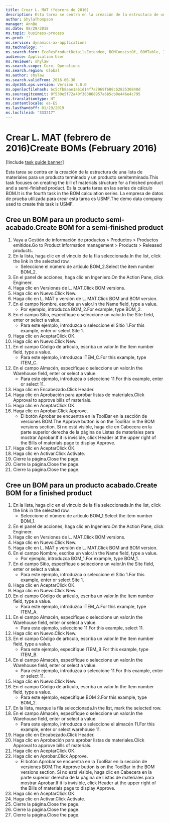 ```yaml
---
title: Crear L. MAT (febrero de 2016)
description: Esta tarea se centra en la creación de la estructura de una lista de materiales para un producto terminado y un producto semiterminado.
author: ShylaThompson
manager: AnnBe
ms.date: 08/29/2018
ms.topic: business-process
ms.prod: ''
ms.service: dynamics-ax-applications
ms.technology: ''
ms.search.form: EcoResProductDetailsExtended, BOMConsistOf, BOMTable, InventLocationIdLookup
audience: Application User
ms.reviewer: shylaw
ms.search.scope: Core, Operations
ms.search.region: Global
ms.author: shylaw
ms.search.validFrom: 2016-06-30
ms.dyn365.ops.version: Version 7.0.0
ms.openlocfilehash: 6c5cfb8aae1a61d14f7a7969f688cb282530840d
ms.sourcegitcommit: 0f530e5f72a40f383868957a6b5cb0e446e4c795
ms.translationtype: HT
ms.contentlocale: es-ES
ms.lasthandoff: 01/29/2019
ms.locfileid: "333217"
---
```

# <a name="create-boms-february-2016"></a><span data-ttu-id="864c6-103">Crear L. MAT (febrero de 2016)</span><span class="sxs-lookup"><span data-stu-id="864c6-103">Create BOMs (February 2016)</span></span>

[!include [task guide banner](../../includes/task-guide-banner.md)]

<span data-ttu-id="864c6-104">Esta tarea se centra en la creación de la estructura de una lista de materiales para un producto terminado y un producto semiterminado.</span><span class="sxs-lookup"><span data-stu-id="864c6-104">This task focuses on creating the bill of materials structure for a finished product and a semi-finished product.</span></span> <span data-ttu-id="864c6-105">Es la cuarta tarea en las series de cálculo BOM.</span><span class="sxs-lookup"><span data-stu-id="864c6-105">It is the fourth task in the BOM calculation series.</span></span> <span data-ttu-id="864c6-106">La empresa de datos de prueba utilizada para crear esta tarea es USMF.</span><span class="sxs-lookup"><span data-stu-id="864c6-106">The demo data company used to create this task is USMF.</span></span>


## <a name="create-bom-for-a-semi-finished-product"></a><span data-ttu-id="864c6-107">Cree un BOM para un producto semi-acabado.</span><span class="sxs-lookup"><span data-stu-id="864c6-107">Create BOM for a semi-finished product</span></span>
1. <span data-ttu-id="864c6-108">Vaya a Gestión de información de productos > Productos > Productos emitidos.</span><span class="sxs-lookup"><span data-stu-id="864c6-108">Go to Product information management > Products > Released products.</span></span>
2. <span data-ttu-id="864c6-109">En la lista, haga clic en el vínculo de la fila seleccionada.</span><span class="sxs-lookup"><span data-stu-id="864c6-109">In the list, click the link in the selected row.</span></span>
    * <span data-ttu-id="864c6-110">Seleccione el número de artículo BOM_2.</span><span class="sxs-lookup"><span data-stu-id="864c6-110">Select the item number BOM_2.</span></span>  
3. <span data-ttu-id="864c6-111">En el panel de acciones, haga clic en Ingeniero.</span><span class="sxs-lookup"><span data-stu-id="864c6-111">On the Action Pane, click Engineer.</span></span>
4. <span data-ttu-id="864c6-112">Haga clic en Versiones de L. MAT.</span><span class="sxs-lookup"><span data-stu-id="864c6-112">Click BOM versions.</span></span>
5. <span data-ttu-id="864c6-113">Haga clic en Nuevo.</span><span class="sxs-lookup"><span data-stu-id="864c6-113">Click New.</span></span>
6. <span data-ttu-id="864c6-114">Haga clic en L. MAT y versión de L. MAT.</span><span class="sxs-lookup"><span data-stu-id="864c6-114">Click BOM and BOM version.</span></span>
7. <span data-ttu-id="864c6-115">En el campo Nombre, escriba un valor.</span><span class="sxs-lookup"><span data-stu-id="864c6-115">In the Name field, type a value.</span></span>
    * <span data-ttu-id="864c6-116">Por ejemplo, introduzca BOM_2.</span><span class="sxs-lookup"><span data-stu-id="864c6-116">For example, type BOM_2.</span></span>  
8. <span data-ttu-id="864c6-117">En el campo Sitio, especifique o seleccione un valor.</span><span class="sxs-lookup"><span data-stu-id="864c6-117">In the Site field, enter or select a value.</span></span>
    * <span data-ttu-id="864c6-118">Para este ejemplo, introduzca o seleccione el Sitio 1.</span><span class="sxs-lookup"><span data-stu-id="864c6-118">For this example, enter or select Site 1.</span></span>  
9. <span data-ttu-id="864c6-119">Haga clic en Aceptar</span><span class="sxs-lookup"><span data-stu-id="864c6-119">Click OK.</span></span>
10. <span data-ttu-id="864c6-120">Haga clic en Nuevo.</span><span class="sxs-lookup"><span data-stu-id="864c6-120">Click New.</span></span>
11. <span data-ttu-id="864c6-121">En el campo Código de artículo, escriba un valor.</span><span class="sxs-lookup"><span data-stu-id="864c6-121">In the Item number field, type a value.</span></span>
    * <span data-ttu-id="864c6-122">Para este ejemplo, introduzca ITEM_C.</span><span class="sxs-lookup"><span data-stu-id="864c6-122">For this example, type ITEM_C.</span></span>  
12. <span data-ttu-id="864c6-123">En el campo Almacén, especifique o seleccione un valor.</span><span class="sxs-lookup"><span data-stu-id="864c6-123">In the Warehouse field, enter or select a value.</span></span>
    * <span data-ttu-id="864c6-124">Para este ejemplo, introduzca o seleccione 11.</span><span class="sxs-lookup"><span data-stu-id="864c6-124">For this example, enter or select 11.</span></span>  
13. <span data-ttu-id="864c6-125">Haga clic en Encabezado.</span><span class="sxs-lookup"><span data-stu-id="864c6-125">Click Header.</span></span>
14. <span data-ttu-id="864c6-126">Haga clic en Aprobación para aprobar listas de materiales.</span><span class="sxs-lookup"><span data-stu-id="864c6-126">Click Approval to approve bills of materials.</span></span>
15. <span data-ttu-id="864c6-127">Haga clic en Aceptar</span><span class="sxs-lookup"><span data-stu-id="864c6-127">Click OK.</span></span>
16. <span data-ttu-id="864c6-128">Haga clic en Aprobar.</span><span class="sxs-lookup"><span data-stu-id="864c6-128">Click Approve.</span></span>
    * <span data-ttu-id="864c6-129">El botón Aprobar se encuentra en la ToolBar en la sección de versiones BOM.</span><span class="sxs-lookup"><span data-stu-id="864c6-129">The Approve button is on the ToolBar in the  BOM versions section.</span></span> <span data-ttu-id="864c6-130">Si no está visible, haga clic en Cabecera en la parte superior derecha de la página de Listas de materiales para mostrar Aprobar.</span><span class="sxs-lookup"><span data-stu-id="864c6-130">If it is invisible, click Header at the upper right of the Bills of materials page to display Approve.</span></span>  
17. <span data-ttu-id="864c6-131">Haga clic en Aceptar</span><span class="sxs-lookup"><span data-stu-id="864c6-131">Click OK.</span></span>
18. <span data-ttu-id="864c6-132">Haga clic en Activar.</span><span class="sxs-lookup"><span data-stu-id="864c6-132">Click Activate.</span></span>
19. <span data-ttu-id="864c6-133">Cierre la página.</span><span class="sxs-lookup"><span data-stu-id="864c6-133">Close the page.</span></span>
20. <span data-ttu-id="864c6-134">Cierre la página.</span><span class="sxs-lookup"><span data-stu-id="864c6-134">Close the page.</span></span>
21. <span data-ttu-id="864c6-135">Cierre la página.</span><span class="sxs-lookup"><span data-stu-id="864c6-135">Close the page.</span></span>

## <a name="create-bom-for-a-finished-product"></a><span data-ttu-id="864c6-136">Cree un BOM para un producto acabado.</span><span class="sxs-lookup"><span data-stu-id="864c6-136">Create BOM for a finished product</span></span>
1. <span data-ttu-id="864c6-137">En la lista, haga clic en el vínculo de la fila seleccionada.</span><span class="sxs-lookup"><span data-stu-id="864c6-137">In the list, click the link in the selected row.</span></span>
    * <span data-ttu-id="864c6-138">Seleccione el número de artículo BOM_1.</span><span class="sxs-lookup"><span data-stu-id="864c6-138">Select the item number BOM_1.</span></span>  
2. <span data-ttu-id="864c6-139">En el panel de acciones, haga clic en Ingeniero.</span><span class="sxs-lookup"><span data-stu-id="864c6-139">On the Action Pane, click Engineer.</span></span>
3. <span data-ttu-id="864c6-140">Haga clic en Versiones de L. MAT.</span><span class="sxs-lookup"><span data-stu-id="864c6-140">Click BOM versions.</span></span>
4. <span data-ttu-id="864c6-141">Haga clic en Nuevo.</span><span class="sxs-lookup"><span data-stu-id="864c6-141">Click New.</span></span>
5. <span data-ttu-id="864c6-142">Haga clic en L. MAT y versión de L. MAT.</span><span class="sxs-lookup"><span data-stu-id="864c6-142">Click BOM and BOM version.</span></span>
6. <span data-ttu-id="864c6-143">En el campo Nombre, escriba un valor.</span><span class="sxs-lookup"><span data-stu-id="864c6-143">In the Name field, type a value.</span></span>
    * <span data-ttu-id="864c6-144">Por ejemplo, introduzca BOM_1.</span><span class="sxs-lookup"><span data-stu-id="864c6-144">For example, type BOM_1.</span></span>  
7. <span data-ttu-id="864c6-145">En el campo Sitio, especifique o seleccione un valor.</span><span class="sxs-lookup"><span data-stu-id="864c6-145">In the Site field, enter or select a value.</span></span>
    * <span data-ttu-id="864c6-146">Para este ejemplo, introduzca o seleccione el Sitio 1.</span><span class="sxs-lookup"><span data-stu-id="864c6-146">For this example, enter or select Site 1.</span></span>  
8. <span data-ttu-id="864c6-147">Haga clic en Aceptar</span><span class="sxs-lookup"><span data-stu-id="864c6-147">Click OK.</span></span>
9. <span data-ttu-id="864c6-148">Haga clic en Nuevo.</span><span class="sxs-lookup"><span data-stu-id="864c6-148">Click New.</span></span>
10. <span data-ttu-id="864c6-149">En el campo Código de artículo, escriba un valor.</span><span class="sxs-lookup"><span data-stu-id="864c6-149">In the Item number field, type a value.</span></span>
    * <span data-ttu-id="864c6-150">Para este ejemplo, introduzca ITEM_A.</span><span class="sxs-lookup"><span data-stu-id="864c6-150">For this example, type ITEM_A.</span></span>  
11. <span data-ttu-id="864c6-151">En el campo Almacén, especifique o seleccione un valor.</span><span class="sxs-lookup"><span data-stu-id="864c6-151">In the Warehouse field, enter or select a value.</span></span>
    * <span data-ttu-id="864c6-152">Para este ejemplo, seleccione 11.</span><span class="sxs-lookup"><span data-stu-id="864c6-152">For this example, select 11.</span></span>  
12. <span data-ttu-id="864c6-153">Haga clic en Nuevo.</span><span class="sxs-lookup"><span data-stu-id="864c6-153">Click New.</span></span>
13. <span data-ttu-id="864c6-154">En el campo Código de artículo, escriba un valor.</span><span class="sxs-lookup"><span data-stu-id="864c6-154">In the Item number field, type a value.</span></span>
    * <span data-ttu-id="864c6-155">Para este ejemplo, especifique ITEM_B.</span><span class="sxs-lookup"><span data-stu-id="864c6-155">For this example, type ITEM_B.</span></span>  
14. <span data-ttu-id="864c6-156">En el campo Almacén, especifique o seleccione un valor.</span><span class="sxs-lookup"><span data-stu-id="864c6-156">In the Warehouse field, enter or select a value.</span></span>
    * <span data-ttu-id="864c6-157">Para este ejemplo, introduzca o seleccione 11.</span><span class="sxs-lookup"><span data-stu-id="864c6-157">For this example, enter or select 11.</span></span>  
15. <span data-ttu-id="864c6-158">Haga clic en Nuevo.</span><span class="sxs-lookup"><span data-stu-id="864c6-158">Click New.</span></span>
16. <span data-ttu-id="864c6-159">En el campo Código de artículo, escriba un valor.</span><span class="sxs-lookup"><span data-stu-id="864c6-159">In the Item number field, type a value.</span></span>
    * <span data-ttu-id="864c6-160">Para este ejemplo, especifique BOM 2.</span><span class="sxs-lookup"><span data-stu-id="864c6-160">For this example, type BOM_2.</span></span>  
17. <span data-ttu-id="864c6-161">En la lista, marque la fila seleccionada.</span><span class="sxs-lookup"><span data-stu-id="864c6-161">In the list, mark the selected row.</span></span>
18. <span data-ttu-id="864c6-162">En el campo Almacén, especifique o seleccione un valor.</span><span class="sxs-lookup"><span data-stu-id="864c6-162">In the Warehouse field, enter or select a value.</span></span>
    * <span data-ttu-id="864c6-163">Para este ejemplo, introduzca o seleccione el almacén 11.</span><span class="sxs-lookup"><span data-stu-id="864c6-163">For this example, enter or select warehouse 11.</span></span>  
19. <span data-ttu-id="864c6-164">Haga clic en Encabezado.</span><span class="sxs-lookup"><span data-stu-id="864c6-164">Click Header.</span></span>
20. <span data-ttu-id="864c6-165">Haga clic en Aprobación para aprobar listas de materiales.</span><span class="sxs-lookup"><span data-stu-id="864c6-165">Click Approval to approve bills of materials.</span></span>
21. <span data-ttu-id="864c6-166">Haga clic en Aceptar</span><span class="sxs-lookup"><span data-stu-id="864c6-166">Click OK.</span></span>
22. <span data-ttu-id="864c6-167">Haga clic en Aprobar.</span><span class="sxs-lookup"><span data-stu-id="864c6-167">Click Approve.</span></span>
    * <span data-ttu-id="864c6-168">El botón Aprobar se encuentra en la ToolBar en la sección de versiones BOM.</span><span class="sxs-lookup"><span data-stu-id="864c6-168">The Approve button is on the ToolBar in the  BOM versions section.</span></span> <span data-ttu-id="864c6-169">Si no está visible, haga clic en Cabecera en la parte superior derecha de la página de Listas de materiales para mostrar Aprobar.</span><span class="sxs-lookup"><span data-stu-id="864c6-169">If it is invisible, click Header at the upper right of the Bills of materials page to display Approve.</span></span>  
23. <span data-ttu-id="864c6-170">Haga clic en Aceptar</span><span class="sxs-lookup"><span data-stu-id="864c6-170">Click OK.</span></span>
24. <span data-ttu-id="864c6-171">Haga clic en Activar.</span><span class="sxs-lookup"><span data-stu-id="864c6-171">Click Activate.</span></span>
25. <span data-ttu-id="864c6-172">Cierre la página.</span><span class="sxs-lookup"><span data-stu-id="864c6-172">Close the page.</span></span>
26. <span data-ttu-id="864c6-173">Cierre la página.</span><span class="sxs-lookup"><span data-stu-id="864c6-173">Close the page.</span></span>
27. <span data-ttu-id="864c6-174">Cierre la página.</span><span class="sxs-lookup"><span data-stu-id="864c6-174">Close the page.</span></span>

